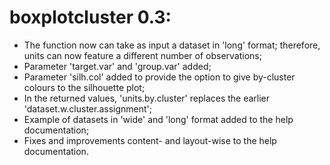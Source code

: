 # boxplotcluster 0.3:

* The function now can take as input a dataset in 'long' format; therefore, units can now feature a different number of
observations;
* Parameter 'target.var' and 'group.var' added;
* Parameter 'silh.col' added to provide the option to give by-cluster colours to the silhouette plot;
* In the returned values, 'units.by.cluster' replaces the earlier 'dataset.w.cluster.assignment';
* Example of datasets in 'wide' and 'long' format added to the help documentation;
* Fixes and improvements content- and layout-wise to the help documentation.
